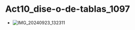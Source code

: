 # Act10_dise-o-de-tablas_1097

- ![IMG_20240923_132311](https://github.com/user-attachments/assets/343df81a-064f-4ba5-b51c-0304365a51d9)
